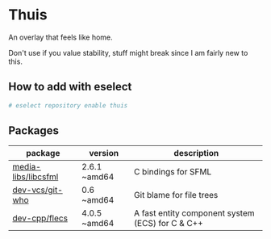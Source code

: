 # Thuis

An overlay that feels like home.

Don't use if you value stability, stuff might break since I am fairly new to
this.

## How to add with eselect

```sh
# eselect repository enable thuis
```

## Packages

| package | version | description |
| --- | --- | --- |
| [media-libs/libcsfml](https://github.com/SFML/CSFML) | 2.6.1 ~amd64 | C bindings for SFML |
| [dev-vcs/git-who](https://github.com/sinclairtarget/git-who) | 0.6 ~amd64 | Git blame for file trees |
| [dev-cpp/flecs](https://github.com/SanderMertens/flecs) | 4.0.5 ~amd64 | A fast entity component system (ECS) for C & C++ |
